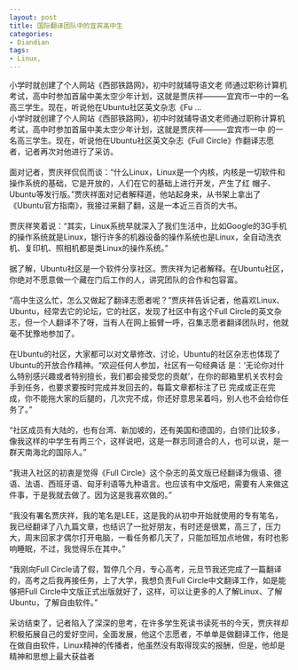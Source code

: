 ```yaml
---
layout: post
title: 国际翻译团队中的宜宾高中生
categories:
- Diandian
tags:
- Linux, 
---
```

<p>小学时就创建了个人网站《西部铁路网》，初中时就辅导语文老 师通过职称计算机考试，高中时参加首届中美太空少年计划，这就是贾庆祥———宜宾市一中的一名高三学生。现在，听说他在Ubuntu社区英文杂志《Fu ...<br />小学时就创建了个人网站《西部铁路网》，初中时就辅导语文老师通过职称计算机考试，高中时参加首届中美太空少年计划，这就是贾庆祥———宜宾市一中 的一名高三学生。现在，听说他在Ubuntu社区英文杂志《Full Circle》作翻译志愿者，记者再次对他进行了采访。<br /><br />面对记者，贾庆祥侃侃而谈：“什么Linux，Linux是一个内核，内核是一切软件和操作系统的基础，它是开放的，人们在它的基础上进行开发，产生了红 帽子、Ubuntu等发行版。”贾庆祥面对记者解释道，他站起身来，从书架上拿出了《Ubuntu官方指南》，我接过来翻了翻，这是一本近三百页的大书。<br /><br />贾庆祥笑着说：“其实，Linux系统早就深入了我们生活中，比如Google的3G手机的操作系统就是Linux，银行许多的机器设备的操作系统也是Linux，全自动洗衣机、复印机、照相机都是类Linux的操作系统。”<br /><br />据了解，Ubuntu社区是一个软件分享社区。贾庆祥为记者解释。在Ubuntu社区，你绝对不愿意做一个藏在门后工作的人，讲究团队的合作和包容富。<br /><br />“高中生这么忙，怎么又做起了翻译志愿者呢？”贾庆祥告诉记者，他喜欢Linux、Ubuntu，经常去它的论坛，它的社区，发现了社区中有这个Full Circle的英文杂志，但一个人翻译不了呀，当有人在网上振臂一呼，召集志愿者翻译团队时，他就毫不犹豫地参加了。<br /><br />在Ubuntu的社区，大家都可以对文章修改、讨论，Ubuntu的社区杂志也体现了Ubuntu的开放合作精神。“欢迎任何人参加，社区有一句经典话 是：‘无论你对什么特别感兴趣或者特别擅长，我们都会接受您的贡献’，在你的邮箱里机关农村会手到任务，也要求要按时完成并发回去的，每篇文章都标注了已 完成或正在完成，你不能拖大家的后腿的，几次完不成，你还好意思呆着吗，别人也不会给你任务了。”<br /><br />“社区成员有大陆的，也有台湾、新加坡的，还有美国和德国的，白领们比较多，像我这样的中学生有两三个，这样说吧，这是一群志同道合的人，也可以说，是一群天南海北的国际人。”<br /><br />“我进入社区的初衷是觉得《Full Circle》这个杂志的英文版已经翻译为俄语、德语、法语、西班牙语、匈牙利语等九种语言。也应该有中文版吧，需要有人来做这件事，于是我就去做了。因为这是我喜欢做的。”<br /><br />“我没有署名贾庆祥，我的笔名是LEE，这是我的从初中开始就使用的专有笔名，我已经翻译了八九篇文章，也结识了一批好朋友，有时还是很累，高三了，压力大，周末回家才偶尔打开电脑，一看任务都几天了，只能加班加点地做，有时也影响睡眠，不过，我觉得乐在其中。”<br /><br />“我刚向Full Circle请了假，暂停几个月，专心高考，元旦节我还完成了一篇翻译的，高考之后我再接任务，上了大学，我想负责Full Circle中文翻译工作，如是能够把Full Circle中文版正式出版就好了，这样，可以让更多的人了解Linux、了解Ubuntu，了解自由软件。”<br /><br />采访结束了，记者陷入了深深的思考，在许多学生死读书读死书的今天，贾庆祥却积极拓展自己的爱好空间，全面发展，他这个志愿者，不单单是做翻译工作，他是在做自由软件，Linux精神的传播者，他虽然没有取得现实的报酬，但是，他却是精神和思想上最大获益者</p>